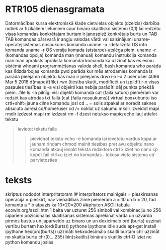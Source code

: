 # RTR105 dienasgramata
Datormācības kursa elektroniskā klade
cietvielas objekts (dzelzis) darbība notiek ar fizikāliem lielumiem caur bināro skaitlisko sistēmu (0,1)
lai redzētu visas komandas konkrētajam burtam ir janospiež konkrētais burts un TAB TAB
komandas pārsvarā ir angļu valodas vārdi vai saisinājumi
uname-operatejsistēmas nosaukums
komanda uname -a -detalizēta OS info
komanda uname -r OS versija
komada (atstarpe)-atslēga piem. uname -r (komandas opcija)
komanda man (manual) komandu instrukcija
komanda man man apraksts apraksta komandai
komanda kā uzzināt kas es esmu sistēmā whoami
programmēšanas valoda shell, bash
komanda who parāda kas līdzdarbojas
komanda pwd parāda kur mēs atrodamies
komanda ls parāda pieejamo objektu kas man ir pieejams
drwxr-xr-x 2 user user 4096 Mar  5  2018
d(mape)f(file)
rwx (tiesība skatīt, modificēt un izpildīt
r-x visas pasaules tiesības
ls -a visi objekti kas nebija parādīti dēļ punkta priekšā piem. .file
ls -la pilnīgi visi objekti
komanda cat (faila saturs) piemēram var redzēt kas atrodas txt failā  (cat (faila nosaukums))
virtual box+ubuntu iso
crtl+shift=jauna cilne komandu josl
cd .. = solis atpakal
ar noradit saknes absuluto adresi cd/home/user
cd /= noklut uz sakumu
mkdir izveidot mapi
rmdir izdzest mapi
rm izdzest
rm -f dzest netukso mapiq
echo lauj attelot tekstu
> ievietot tekstu faila
>> pievienot tekstu
echo -e komanda lai ievetotu vardus kopa ar jaunam rindam
chmod mainit tiesibas pret avu objektu
nano komanda atkauj ienakt teksta redaktora
ctrl x iziet no nano
cp kopet fail
ctrl+c iziet no komandas
**.** tekosa vieta sistema
*cd* parvietosties
# teksts
skriptus nododot interpritatoram
!# interpritators
mainigais = pieskirsanas operacija
= pieskirt, nav vienadibas zime
piemeram a = 10  un b = 20, tad komanta a * b atpazis ka 10*20=200
##phyton
ASCII tabula ecowin.org/ascii.htm
1 baita var uzturet 256 simboli vai kombinaciju no 256 cipariem
pozicionalas skaitisanas sistemas
aprekinat varda un uzvarda pirmos bustus un japarveido uz binaro un un dexicimalo
ord (burts) uzzinat vertibu burtam
hex(ord(Burts))
pythone
ipythone
idle
sude apt-get install ipythone
hex(ord(burts)) uzzināti hekxodecimālo skaitli burtam
chr uzzināt no skaitļa burtu chr(0....255)
bin(skaitlis) binārais skaitlis
ctrl-D iziet no python komandu joslas
